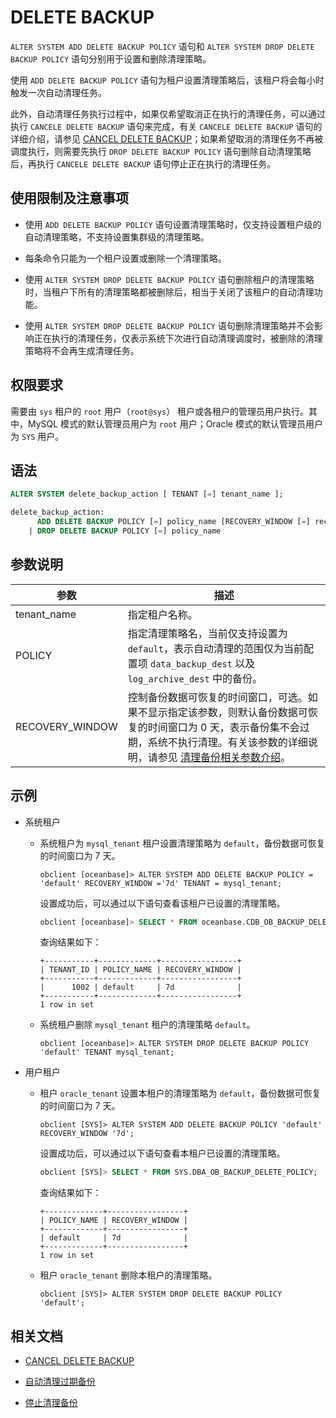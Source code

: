 # DELETE BACKUP

`ALTER SYSTEM ADD DELETE BACKUP POLICY` 语句和 `ALTER SYSTEM DROP DELETE BACKUP POLICY` 语句分别用于设置和删除清理策略。

使用 `ADD DELETE BACKUP POLICY` 语句为租户设置清理策略后，该租户将会每小时触发一次自动清理任务。

此外，自动清理任务执行过程中，如果仅希望取消正在执行的清理任务，可以通过执行 `CANCELE DELETE BACKUP` 语句来完成，有关 `CANCELE DELETE BACKUP` 语句的详细介绍，请参见 [CANCEL DELETE BACKUP](900.cancel-delete-backup.md)；如果希望取消的清理任务不再被调度执行，则需要先执行 `DROP DELETE BACKUP POLICY` 语句删除自动清理策略后，再执行 `CANCELE DELETE BACKUP` 语句停止正在执行的清理任务。

## 使用限制及注意事项

* 使用 `ADD DELETE BACKUP POLICY` 语句设置清理策略时，仅支持设置租户级的自动清理策略，不支持设置集群级的清理策略。

* 每条命令只能为一个租户设置或删除一个清理策略。

* 使用 `ALTER SYSTEM DROP DELETE BACKUP POLICY` 语句删除租户的清理策略时，当租户下所有的清理策略都被删除后，相当于关闭了该租户的自动清理功能。

* 使用 `ALTER SYSTEM DROP DELETE BACKUP POLICY` 语句删除清理策略并不会影响正在执行的清理任务，仅表示系统下次进行自动清理调度时，被删除的清理策略将不会再生成清理任务。

## 权限要求

需要由 `sys` 租户的 `root` 用户（`root@sys`） 租户或各租户的管理员用户执行。其中，MySQL 模式的默认管理员用户为 `root` 用户；Oracle 模式的默认管理员用户为 `SYS` 用户。

## 语法

```sql
ALTER SYSTEM delete_backup_action [ TENANT [=] tenant_name ];

delete_backup_action:
      ADD DELETE BACKUP POLICY [=] policy_name [RECOVERY_WINDOW [=] recovery_window]
    | DROP DELETE BACKUP POLICY [=] policy_name
```

## 参数说明

| 参数            | 描述                                                                                                               |
|-----------------|--------------------------------------------------------------------------------------------------------------------|
| tenant_name     | 指定租户名称。                                                                                                      |
| POLICY          | 指定清理策略名，当前仅支持设置为 `default`，表示自动清理的范围仅为当前配置项 `data_backup_dest` 以及 `log_archive_dest` 中的备份。 |
| RECOVERY_WINDOW | 控制备份数据可恢复的时间窗口，可选。如果不显示指定该参数，则默认备份数据可恢复的时间窗口为 0 天，表示备份集不会过期，系统不执行清理。有关该参数的详细说明，请参见 [清理备份相关参数介绍](../../../../../600.manage/600.backup-and-recovery/500.clear-backup-data/500.parameters-of-cleaning-up-backup.md)。 |

## 示例

* 系统租户

  * 系统租户为 `mysql_tenant` 租户设置清理策略为 `default`，备份数据可恢复的时间窗口为 7 天。

    ```shell
    obclient [oceanbase]> ALTER SYSTEM ADD DELETE BACKUP POLICY = 'default' RECOVERY_WINDOW ='7d' TENANT = mysql_tenant;
    ```

    设置成功后，可以通过以下语句查看该租户已设置的清理策略。

    ```sql
    obclient [oceanbase]> SELECT * FROM oceanbase.CDB_OB_BACKUP_DELETE_POLICY WHERE TENANT_ID=1002;
    ```

    查询结果如下：

    ```shell
    +-----------+-------------+-----------------+
    | TENANT_ID | POLICY_NAME | RECOVERY_WINDOW |
    +-----------+-------------+-----------------+
    |      1002 | default     | 7d              |
    +-----------+-------------+-----------------+
    1 row in set
    ```

  * 系统租户删除 `mysql_tenant` 租户的清理策略 `default`。

    ```shell
    obclient [oceanbase]> ALTER SYSTEM DROP DELETE BACKUP POLICY 'default' TENANT mysql_tenant;
    ```

* 用户租户

  * 租户 `oracle_tenant` 设置本租户的清理策略为 `default`，备份数据可恢复的时间窗口为 7 天。

    ```shell
    obclient [SYS]> ALTER SYSTEM ADD DELETE BACKUP POLICY 'default' RECOVERY_WINDOW '7d';
    ```

    设置成功后，可以通过以下语句查看本租户已设置的清理策略。

    ```sql
    obclient [SYS]> SELECT * FROM SYS.DBA_OB_BACKUP_DELETE_POLICY;
    ```

    查询结果如下：

    ```shell
    +-------------+-----------------+
    | POLICY_NAME | RECOVERY_WINDOW |
    +-------------+-----------------+
    | default     | 7d              |
    +-------------+-----------------+
    1 row in set
    ```

  * 租户 `oracle_tenant` 删除本租户的清理策略。

    ```shell
    obclient [SYS]> ALTER SYSTEM DROP DELETE BACKUP POLICY 'default';
    ```

## 相关文档

* [CANCEL DELETE BACKUP](900.cancel-delete-backup.md)

* [自动清理过期备份](../../../../../600.manage/600.backup-and-recovery/500.clear-backup-data/100.cleaning-up-backed-up-data-automatically.md)

* [停止清理备份](../../../../../600.manage/600.backup-and-recovery/500.clear-backup-data/200.stop-cleaning-backup-data.md)
